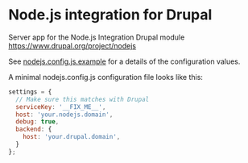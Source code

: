 # Node.js integration for Drupal

Server app for the Node.js Integration Drupal module https://www.drupal.org/project/nodejs

See [nodejs.config.js.example](https://github.com/beejeebus/drupal-nodejs/blob/master/nodejs.config.js.example) for a details of the configuration values.

A minimal nodejs.config.js configuration file looks like this:

```javascript
settings = {
  // Make sure this matches with Drupal
  serviceKey: '__FIX_ME__',
  host: 'your.nodejs.domain',
  debug: true,
  backend: {
    host: 'your.drupal.domain',
  }
};
```

